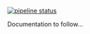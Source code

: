 [![pipeline status](http://git.arola.co.uk/web-docker/jitsi-meet/badges/master/pipeline.svg)](http://git.arola.co.uk/web-docker/jitsi-meet/commits/master)

Documentation to follow...
